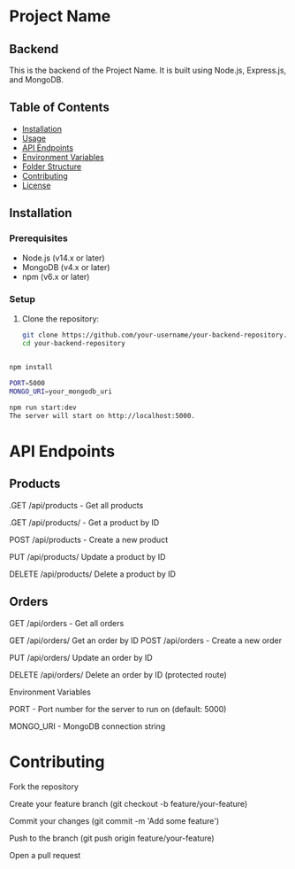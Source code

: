 

# Project Name

## Backend

This is the backend of the Project Name. It is built using Node.js, Express.js, and MongoDB.

## Table of Contents

- [Installation](#installation)
- [Usage](#usage)
- [API Endpoints](#api-endpoints)
- [Environment Variables](#environment-variables)
- [Folder Structure](#folder-structure)
- [Contributing](#contributing)
- [License](#license)

## Installation

### Prerequisites

- Node.js (v14.x or later)
- MongoDB (v4.x or later)
- npm (v6.x or later)

### Setup

1. Clone the repository:
   ```sh
   git clone https://github.com/your-username/your-backend-repository.git
   cd your-backend-repository
  
  ```sh
  npm install

  PORT=5000
MONGO_URI=your_mongodb_uri

npm run start:dev
The server will start on http://localhost:5000.
```

# API Endpoints

## Products

.GET /api/products - Get all products

.GET /api/products/ - Get a product by ID

POST /api/products - Create a new product 

PUT /api/products/ Update a product by ID 

DELETE /api/products/ Delete a product by ID 
## Orders

GET /api/orders - Get all orders 

GET /api/orders/ Get an order by ID 
POST /api/orders - Create a new order 

PUT /api/orders/ Update an order by ID

DELETE /api/orders/  Delete an order by ID (protected route)

Environment Variables

PORT - Port number for the server to run on (default: 5000)

MONGO_URI - MongoDB connection string

# Contributing
Fork the repository

Create your feature branch (git checkout -b feature/your-feature)

Commit your changes (git commit -m 'Add some feature')

Push to the branch (git push origin feature/your-feature)

Open a pull request
